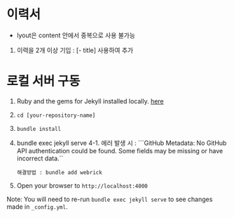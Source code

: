 # 이력서

- lyout은 content 안에서 중복으로 사용 불가능

1. 이력을 2개 이상 기입 : [- title] 사용하여 추가

# 로컬 서버 구동

1. Ruby and the gems for Jekyll installed locally. [here](https://jekyllrb.com/docs/installation/)
2. ```cd [your-repository-name]```
3. ```bundle install```
4. bundle exec jekyll serve
  4-1. 에러 발생 시 :  ```GitHub Metadata: No GitHub API authentication could be found. Some fields may be missing or have incorrect data.``
  
       해결방법 : bundle add webrick
      
5. Open your browser to ```http://localhost:4000```

Note: You will need to re-run ```bundle exec jekyll serve``` to see changes made in ```_config.yml```.
    
